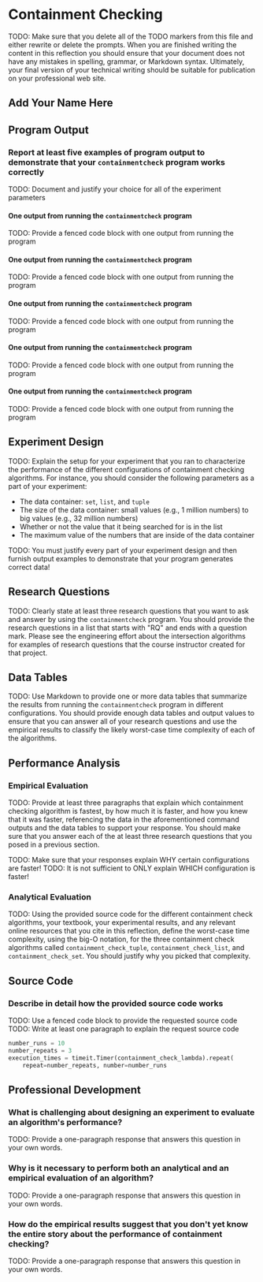 # Containment Checking

TODO: Make sure that you delete all of the TODO markers from this file and
either rewrite or delete the prompts. When you are finished writing the content
in this reflection you should ensure that your document does not have any
mistakes in spelling, grammar, or Markdown syntax. Ultimately, your final
version of your technical writing should be suitable for publication on your
professional web site.

## Add Your Name Here

## Program Output

### Report at least five examples of program output to demonstrate that your `containmentcheck` program works correctly

TODO: Document and justify your choice for all of the experiment parameters

#### One output from running the `containmentcheck` program

TODO: Provide a fenced code block with one output from running the program

#### One output from running the `containmentcheck` program

TODO: Provide a fenced code block with one output from running the program

#### One output from running the `containmentcheck` program

TODO: Provide a fenced code block with one output from running the program

#### One output from running the `containmentcheck` program

TODO: Provide a fenced code block with one output from running the program

#### One output from running the `containmentcheck` program

TODO: Provide a fenced code block with one output from running the program

## Experiment Design

TODO: Explain the setup for your experiment that you ran to characterize the
performance of the different configurations of containment checking algorithms.
For instance, you should consider the following parameters as a part of your
experiment:

- The data container: `set`, `list`, and `tuple`
- The size of the data container: small values (e.g., 1 million numbers) to big
  values (e.g., 32 million numbers)
- Whether or not the value that it being searched for is in the list
- The maximum value of the numbers that are inside of the data container

TODO: You must justify every part of your experiment design and then furnish
output examples to demonstrate that your program generates correct data!

## Research Questions

TODO: Clearly state at least three research questions that you want to ask and
answer by using the `containmentcheck` program. You should provide the research
questions in a list that starts with "RQ" and ends with a question mark. Please
see the engineering effort about the intersection algorithms for examples of
research questions that the course instructor created for that project.

## Data Tables

TODO: Use Markdown to provide one or more data tables that summarize the results
from running the `containmentcheck` program in different configurations. You
should provide enough data tables and output values to ensure that you can
answer all of your research questions and use the empirical results to classify
the likely worst-case time complexity of each of the algorithms.

## Performance Analysis

### Empirical Evaluation

TODO: Provide at least three paragraphs that explain which containment checking
algorithm is fastest, by how much it is faster, and how you knew that it was
faster, referencing the data in the aforementioned command outputs and the data
tables to support your response. You should make sure that you answer each of
the at least three research questions that you posed in a previous section.

TODO: Make sure that your responses explain WHY certain configurations are faster!
TODO: It is not sufficient to ONLY explain WHICH configuration is faster!

### Analytical Evaluation

TODO: Using the provided source code for the different containment check
algorithms, your textbook, your experimental results, and any relevant online
resources that you cite in this reflection, define the worst-case time
complexity, using the big-O notation, for the three containment check
algorithms called `containment_check_tuple`, `containment_check_list`, and
`containment_check_set`. You should justify why you picked that complexity.


## Source Code

### Describe in detail how the provided source code works

TODO: Use a fenced code block to provide the requested source code
TODO: Write at least one paragraph to explain the request source code

```python
number_runs = 10
number_repeats = 3
execution_times = timeit.Timer(containment_check_lambda).repeat(
    repeat=number_repeats, number=number_runs
```

## Professional Development

### What is challenging about designing an experiment to evaluate an algorithm's performance?

TODO: Provide a one-paragraph response that answers this question in your own words.

### Why is it necessary to perform both an analytical and an empirical evaluation of an algorithm?

TODO: Provide a one-paragraph response that answers this question in your own words.

### How do the empirical results suggest that you don't yet know the entire story about the performance of containment checking?

TODO: Provide a one-paragraph response that answers this question in your own words.
